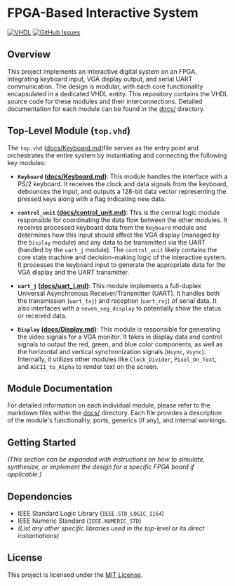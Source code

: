 # FPGA-Based Interactive System

[![VHDL](https://img.shields.io/badge/VHDL-Project-blue.svg)](https://en.wikipedia.org/wiki/VHDL)
[![GitHub Issues](https://img.shields.io/github/issues/your-username/your-repo-name.svg)](https://github.com/Revenant01/FPGA_mesh_system.git)

## Overview

This project implements an interactive digital system on an FPGA, integrating keyboard input, VGA display output, and serial UART communication. The design is modular, with each core functionality encapsulated in a dedicated VHDL entity. This repository contains the VHDL source code for these modules and their interconnections. Detailed documentation for each module can be found in the [docs/](docs/) directory.

## Top-Level Module (`top.vhd`)

The `top.vhd` ([docs/Keyboard.md](docs/top.md))file serves as the entry point and orchestrates the entire system by instantiating and connecting the following key modules:

* **`Keyboard` ([docs/Keyboard.md](docs/Keyboard.md))**: This module handles the interface with a PS/2 keyboard. It receives the clock and data signals from the keyboard, debounces the input, and outputs a 128-bit data vector representing the pressed keys along with a flag indicating new data.

* **`control_unit` ([docs/control_unit.md](docs/control_unit.md))**: This is the central logic module responsible for coordinating the data flow between the other modules. It receives processed keyboard data from the `Keyboard` module and determines how this input should affect the VGA display (managed by the `Display` module) and any data to be transmitted via the UART (handled by the `uart_j` module). The `control_unit` likely contains the core state machine and decision-making logic of the interactive system. It processes the keyboard input to generate the appropriate data for the VGA display and the UART transmitter.

* **`uart_j` ([docs/uart_j.md](docs/uart_j.md))**: This module implements a full-duplex Universal Asynchronous Receiver/Transmitter (UART). It handles both the transmission (`uart_txj`) and reception (`uart_rxj`) of serial data. It also interfaces with a `seven_seg_display` to potentially show the status or received data.

* **`Display` ([docs/Display.md](docs/Display.md))**: This module is responsible for generating the video signals for a VGA monitor. It takes in display data and control signals to output the red, green, and blue color components, as well as the horizontal and vertical synchronization signals (`Hsync`, `Vsync`). Internally, it utilizes other modules like `Clock_Divider`, `Pixel_On_Text`, and `ASCII_to_Alpha` to render text on the screen.

## Module Documentation

For detailed information on each individual module, please refer to the markdown files within the [docs/](docs/) directory. Each file provides a description of the module's functionality, ports, generics (if any), and internal workings.

## Getting Started

*(This section can be expanded with instructions on how to simulate, synthesize, or implement the design for a specific FPGA board if applicable.)*

## Dependencies

* IEEE Standard Logic Library (`IEEE.STD_LOGIC_1164`)
* IEEE Numeric Standard (`IEEE.NUMERIC_STD`)
* *(List any other specific libraries used in the top-level or its direct instantiations)*

## License

This project is licensed under the [MIT License](LICENSE).

